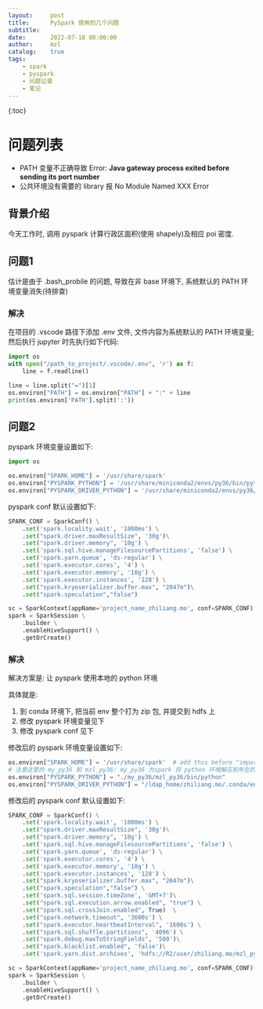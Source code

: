 ```yaml
---
layout:     post
title:      PySpark 使用的几个问题
subtitle:
date:       2022-07-18 00:00:00
author:     mzl
catalog:    true
tags:
    - spark
    - pyspark
    - 问题记录
    - 笔记
---
```


{:toc}

# 问题列表

* PATH 变量不正确导致 Error: **Java gateway process exited before sending its port number**
* 公共环境没有需要的 library 报 No Module Named XXX Error

## 背景介绍

今天工作时, 调用 pyspark 计算行政区面积(使用 shapely)及相应 poi 密度.

## 问题1

估计是由于 .bash_probile 的问题, 导致在非 base 环境下, 系统默认的 PATH 环境变量消失(待排查)

### 解决

在项目的 .vscode 路径下添加 .env 文件, 文件内容为系统默认的 PATH 环境变量; 然后执行 jupyter 时先执行如下代码:

```python
import os
with open("/path_to_project/.vscode/.env", 'r') as f:
    line = f.readline()

line = line.split("=")[1]
os.environ["PATH"] = os.environ["PATH"] + ":" + line
print(os.environ['PATH'].split(':'))
```

## 问题2

pyspark 环境变量设置如下:

```python
import os

os.environ["SPARK_HOME"] = '/usr/share/spark'
os.environ["PYSPARK_PYTHON"] = '/usr/share/miniconda2/envs/py36/bin/python'
os.environ["PYSPARK_DRIVER_PYTHON"] = '/usr/share/miniconda2/envs/py36/bin/python'
```

pyspark conf 默认设置如下:

```python
SPARK_CONF = SparkConf() \
    .set('spark.locality.wait', '1000ms') \
    .set("spark.driver.maxResultSize", '30g')\
    .set("spark.driver.memory", '10g') \
    .set('spark.sql.hive.manageFilesourcePartitions', 'false') \
    .set('spark.yarn.queue', 'ds-regular') \
    .set('spark.executor.cores', '4') \
    .set('spark.executor.memory', '10g') \
    .set('spark.executor.instances', '128') \
    .set("spark.kryoserializer.buffer.max", "2047m")\
    .set("spark.speculation","false")

sc = SparkContext(appName='project_name_zhiliang.mo', conf=SPARK_CONF)
spark = SparkSession \
    .builder \
    .enableHiveSupport() \
    .getOrCreate()
```

### 解决

解决方案是: 让 pyspark 使用本地的 python 环境

具体就是:
1. 到 conda 环境下, 把当前 env 整个打为 zip 包, 并提交到 hdfs 上
2. 修改 pyspark 环境变量见下
3. 修改 pyspark conf 见下

修改后的 pyspark 环境变量设置如下:

```python
os.environ["SPARK_HOME"] = '/usr/share/spark'  # add this before "import
# 注意这里的 my_py36 和 mzl_py36: my_py36 为spark 将 python 环境解压前所在的路径名, mzl_py36 为当前 python env 环境包, 即zip包解压后的文件名
os.environ["PYSPARK_PYTHON"] = "./my_py36/mzl_py36/bin/python"
os.environ["PYSPARK_DRIVER_PYTHON"] = "/ldap_home/zhiliang.mo/.conda/envs/mzl_py36/bin/python"
```

修改后的 pyspark conf 默认设置如下:

```python
SPARK_CONF = SparkConf() \
    .set('spark.locality.wait', '1000ms') \
    .set("spark.driver.maxResultSize", '30g')\
    .set("spark.driver.memory", '10g') \
    .set('spark.sql.hive.manageFilesourcePartitions', 'false') \
    .set('spark.yarn.queue', 'ds-regular') \
    .set('spark.executor.cores', '4') \
    .set('spark.executor.memory', '10g') \
    .set('spark.executor.instances', '128') \
    .set("spark.kryoserializer.buffer.max", "2047m")\
    .set("spark.speculation","false") \
    .set('spark.sql.session.timeZone', 'GMT+7')\
    .set("spark.sql.execution.arrow.enabled", "true") \
    .set("spark.sql.crossJoin.enabled", True)  \
    .set("spark.network.timeout", '3600s') \
    .set("spark.executor.heartbeatInterval", '1600s') \
    .set("spark.sql.shuffle.partitions", '4096') \
    .set("spark.debug.maxToStringFields", '500')\
    .set("spark.blacklist.enabled", 'false')\
    .set('spark.yarn.dist.archives', 'hdfs://R2/user/zhiliang.mo/mzl_py36.zip#my_py36') # 注意这里的 my_py36 和上面的环境变量对应

sc = SparkContext(appName='project_name_zhiliang.mo', conf=SPARK_CONF)
spark = SparkSession \
    .builder \
    .enableHiveSupport() \
    .getOrCreate()
```